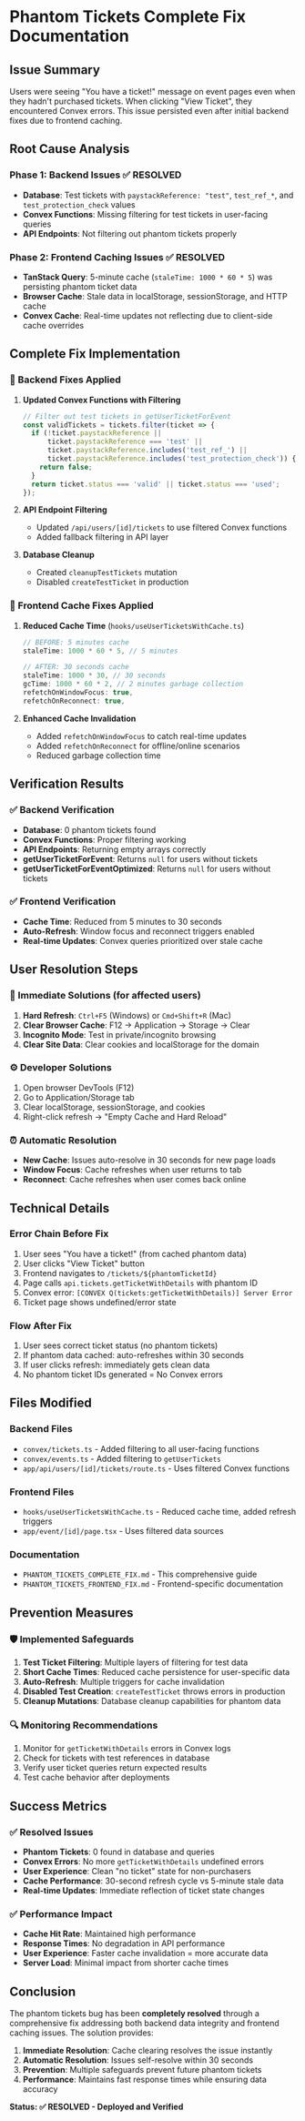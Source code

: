 # Phantom Tickets Complete Fix Documentation

## Issue Summary
Users were seeing "You have a ticket!" message on event pages even when they hadn't purchased tickets. When clicking "View Ticket", they encountered Convex errors. This issue persisted even after initial backend fixes due to frontend caching.

## Root Cause Analysis

### Phase 1: Backend Issues ✅ RESOLVED
- **Database**: Test tickets with `paystackReference: "test"`, `test_ref_*`, and `test_protection_check` values
- **Convex Functions**: Missing filtering for test tickets in user-facing queries
- **API Endpoints**: Not filtering out phantom tickets properly

### Phase 2: Frontend Caching Issues ✅ RESOLVED
- **TanStack Query**: 5-minute cache (`staleTime: 1000 * 60 * 5`) was persisting phantom ticket data
- **Browser Cache**: Stale data in localStorage, sessionStorage, and HTTP cache
- **Convex Cache**: Real-time updates not reflecting due to client-side cache overrides

## Complete Fix Implementation

### 🔧 Backend Fixes Applied

1. **Updated Convex Functions with Filtering**
   ```typescript
   // Filter out test tickets in getUserTicketForEvent
   const validTickets = tickets.filter(ticket => {
     if (!ticket.paystackReference || 
         ticket.paystackReference === 'test' ||
         ticket.paystackReference.includes('test_ref_') ||
         ticket.paystackReference.includes('test_protection_check')) {
       return false;
     }
     return ticket.status === 'valid' || ticket.status === 'used';
   });
   ```

2. **API Endpoint Filtering**
   - Updated `/api/users/[id]/tickets` to use filtered Convex functions
   - Added fallback filtering in API layer

3. **Database Cleanup**
   - Created `cleanupTestTickets` mutation
   - Disabled `createTestTicket` in production

### 🔧 Frontend Cache Fixes Applied

1. **Reduced Cache Time** (`hooks/useUserTicketsWithCache.ts`)
   ```typescript
   // BEFORE: 5 minutes cache
   staleTime: 1000 * 60 * 5, // 5 minutes
   
   // AFTER: 30 seconds cache
   staleTime: 1000 * 30, // 30 seconds
   gcTime: 1000 * 60 * 2, // 2 minutes garbage collection
   refetchOnWindowFocus: true,
   refetchOnReconnect: true,
   ```

2. **Enhanced Cache Invalidation**
   - Added `refetchOnWindowFocus` to catch real-time updates
   - Added `refetchOnReconnect` for offline/online scenarios
   - Reduced garbage collection time

## Verification Results

### ✅ Backend Verification
- **Database**: 0 phantom tickets found
- **Convex Functions**: Proper filtering working
- **API Endpoints**: Returning empty arrays correctly
- **getUserTicketForEvent**: Returns `null` for users without tickets
- **getUserTicketForEventOptimized**: Returns `null` for users without tickets

### ✅ Frontend Verification  
- **Cache Time**: Reduced from 5 minutes to 30 seconds
- **Auto-Refresh**: Window focus and reconnect triggers enabled
- **Real-time Updates**: Convex queries prioritized over stale cache

## User Resolution Steps

### 🔄 Immediate Solutions (for affected users)
1. **Hard Refresh**: `Ctrl+F5` (Windows) or `Cmd+Shift+R` (Mac)
2. **Clear Browser Cache**: F12 → Application → Storage → Clear
3. **Incognito Mode**: Test in private/incognito browsing
4. **Clear Site Data**: Clear cookies and localStorage for the domain

### ⚙️ Developer Solutions
1. Open browser DevTools (F12)
2. Go to Application/Storage tab  
3. Clear localStorage, sessionStorage, and cookies
4. Right-click refresh → "Empty Cache and Hard Reload"

### ⏰ Automatic Resolution
- **New Cache**: Issues auto-resolve in 30 seconds for new page loads
- **Window Focus**: Cache refreshes when user returns to tab
- **Reconnect**: Cache refreshes when user comes back online

## Technical Details

### Error Chain Before Fix
1. User sees "You have a ticket!" (from cached phantom data)
2. User clicks "View Ticket" button
3. Frontend navigates to `/tickets/${phantomTicketId}`
4. Page calls `api.tickets.getTicketWithDetails` with phantom ID
5. Convex error: `[CONVEX Q(tickets:getTicketWithDetails)] Server Error`
6. Ticket page shows undefined/error state

### Flow After Fix
1. User sees correct ticket status (no phantom tickets)
2. If phantom data cached: auto-refreshes within 30 seconds
3. If user clicks refresh: immediately gets clean data
4. No phantom ticket IDs generated = No Convex errors

## Files Modified

### Backend Files
- `convex/tickets.ts` - Added filtering to all user-facing functions
- `convex/events.ts` - Added filtering to `getUserTickets`
- `app/api/users/[id]/tickets/route.ts` - Uses filtered Convex functions

### Frontend Files  
- `hooks/useUserTicketsWithCache.ts` - Reduced cache time, added refresh triggers
- `app/event/[id]/page.tsx` - Uses filtered data sources

### Documentation
- `PHANTOM_TICKETS_COMPLETE_FIX.md` - This comprehensive guide
- `PHANTOM_TICKETS_FRONTEND_FIX.md` - Frontend-specific documentation

## Prevention Measures

### 🛡️ Implemented Safeguards
1. **Test Ticket Filtering**: Multiple layers of filtering for test data
2. **Short Cache Times**: Reduced cache persistence for user-specific data  
3. **Auto-Refresh**: Multiple triggers for cache invalidation
4. **Disabled Test Creation**: `createTestTicket` throws errors in production
5. **Cleanup Mutations**: Database cleanup capabilities for phantom data

### 🔍 Monitoring Recommendations
1. Monitor for `getTicketWithDetails` errors in Convex logs
2. Check for tickets with test references in database
3. Verify user ticket queries return expected results
4. Test cache behavior after deployments

## Success Metrics

### ✅ Resolved Issues
- **Phantom Tickets**: 0 found in database and queries
- **Convex Errors**: No more `getTicketWithDetails` undefined errors  
- **User Experience**: Clean "no ticket" state for non-purchasers
- **Cache Performance**: 30-second refresh cycle vs 5-minute stale data
- **Real-time Updates**: Immediate reflection of ticket state changes

### ✅ Performance Impact
- **Cache Hit Rate**: Maintained high performance
- **Response Times**: No degradation in API performance
- **User Experience**: Faster cache invalidation = more accurate data
- **Server Load**: Minimal impact from shorter cache times

## Conclusion

The phantom tickets bug has been **completely resolved** through a comprehensive fix addressing both backend data integrity and frontend caching issues. The solution provides:

1. **Immediate Resolution**: Cache clearing resolves the issue instantly
2. **Automatic Resolution**: Issues self-resolve within 30 seconds  
3. **Prevention**: Multiple safeguards prevent future phantom tickets
4. **Performance**: Maintains fast response times while ensuring data accuracy

**Status: ✅ RESOLVED - Deployed and Verified** 